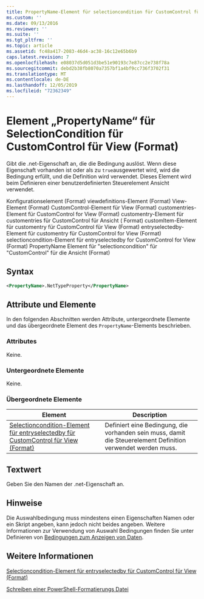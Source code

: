 ```yaml
---
title: PropertyName-Element für selectioncondition für CustomControl für View (Format) | Microsoft-Dokumentation
ms.custom: ''
ms.date: 09/13/2016
ms.reviewer: ''
ms.suite: ''
ms.tgt_pltfrm: ''
ms.topic: article
ms.assetid: fc48a417-2083-46d4-ac38-16c12e65b6b9
caps.latest.revision: 7
ms.openlocfilehash: e08037d5d051d3be51e90193c7e87cc2e738f78a
ms.sourcegitcommit: debd2b38fb8070a7357bf1a4bf9cc736f3702f31
ms.translationtype: MT
ms.contentlocale: de-DE
ms.lasthandoff: 12/05/2019
ms.locfileid: "72362349"
---
```

# <a name="propertyname-element-for-selectioncondition-for-customcontrol-for-view-format"></a>Element „PropertyName“ für SelectionCondition für CustomControl für View (Format)

Gibt die .net-Eigenschaft an, die die Bedingung auslöst. Wenn diese Eigenschaft vorhanden ist oder als zu `true`ausgewertet wird, wird die Bedingung erfüllt, und die Definition wird verwendet. Dieses Element wird beim Definieren einer benutzerdefinierten Steuerelement Ansicht verwendet.

Konfigurationselement (Format) viewdefinitions-Element (Format) View-Element (Format) CustomControl-Element für View (Format) customentries-Element für CustomControl for View (Format) customentry-Element für customentries für CustomControl für Ansicht ( Format) customItem-Element für customentry für CustomControl für View (Format) entryselectedby-Element für customentry für CustomControl for View (Format) selectioncondition-Element für entryselectedby for CustomControl for View (Format) PropertyName Element für "selectioncondition" für "CustomControl" für die Ansicht (Format)

## <a name="syntax"></a>Syntax

```xml
<PropertyName>.NetTypeProperty</PropertyName>
```

## <a name="attributes-and-elements"></a>Attribute und Elemente

In den folgenden Abschnitten werden Attribute, untergeordnete Elemente und das übergeordnete Element des `PropertyName`-Elements beschrieben.

### <a name="attributes"></a>Attributes

Keine.

### <a name="child-elements"></a>Untergeordnete Elemente

Keine.

### <a name="parent-elements"></a>Übergeordnete Elemente

|Element|Description|
|-------------|-----------------|
|[Selectioncondition-Element für entryselectedby für CustomControl für View (Format)](./selectioncondition-element-for-entryselectedby-for-customcontrol-format.md)|Definiert eine Bedingung, die vorhanden sein muss, damit die Steuerelement Definition verwendet werden muss.|

## <a name="text-value"></a>Textwert

Geben Sie den Namen der .net-Eigenschaft an.

## <a name="remarks"></a>Hinweise

Die Auswahlbedingung muss mindestens einen Eigenschaften Namen oder ein Skript angeben, kann jedoch nicht beides angeben. Weitere Informationen zur Verwendung von Auswahl Bedingungen finden Sie unter Definieren von [Bedingungen zum Anzeigen von Daten](./defining-conditions-for-displaying-data.md).

## <a name="see-also"></a>Weitere Informationen

[Selectioncondition-Element für entryselectedby für CustomControl für View (Format)](./selectioncondition-element-for-entryselectedby-for-customcontrol-format.md)

[Schreiben einer PowerShell-Formatierungs Datei](./writing-a-powershell-formatting-file.md)
